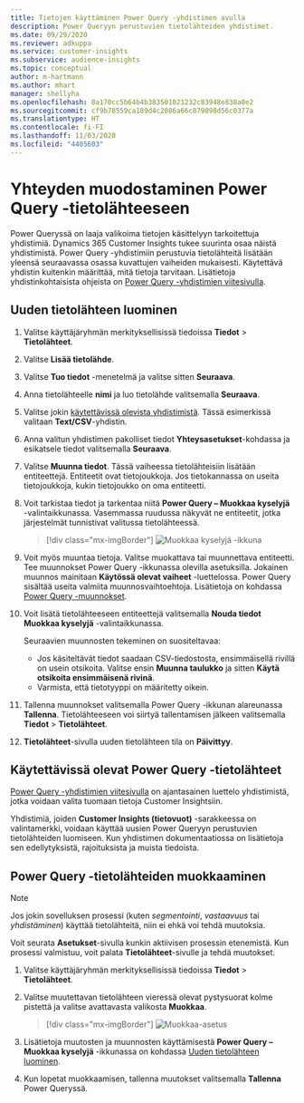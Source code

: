 ```yaml
---
title: Tietojen käyttäminen Power Query -yhdistimen avulla
description: Power Queryyn perustuvien tietolähteiden yhdistimet.
ms.date: 09/29/2020
ms.reviewer: adkuppa
ms.service: customer-insights
ms.subservice: audience-insights
ms.topic: conceptual
author: m-hartmann
ms.author: mhart
manager: shellyha
ms.openlocfilehash: 8a170cc5b64b4b383501021232c83948e838a0e2
ms.sourcegitcommit: cf9b78559ca189d4c2086a66c879098d56c0377a
ms.translationtype: HT
ms.contentlocale: fi-FI
ms.lasthandoff: 11/03/2020
ms.locfileid: "4405603"
---
```

# <a name="connect-to-a-power-query-data-source"></a>Yhteyden muodostaminen Power Query -tietolähteeseen

Power Queryssä on laaja valikoima tietojen käsittelyyn tarkoitettuja yhdistimiä. Dynamics 365 Customer Insights tukee suurinta osaa näistä yhdistimistä. Power Query -yhdistimiin perustuvia tietolähteitä lisätään yleensä seuraavassa osassa kuvattujen vaiheiden mukaisesti. Käytettävä yhdistin kuitenkin määrittää, mitä tietoja tarvitaan. Lisätietoja yhdistinkohtaisista ohjeista on [Power Query -yhdistimien viitesivulla](https://docs.microsoft.com/power-query/connectors/).

## <a name="create-a-new-data-source"></a>Uuden tietolähteen luominen

1. Valitse käyttäjäryhmän merkityksellisissä tiedoissa **Tiedot** > **Tietolähteet**.

1. Valitse **Lisää tietolähde**.

1. Valitse **Tuo tiedot** -menetelmä ja valitse sitten **Seuraava**.

1. Anna tietolähteelle **nimi** ja luo tietolähde valitsemalla **Seuraava**.

1. Valitse jokin [käytettävissä olevista yhdistimistä](#available-power-query-data-sources). Tässä esimerkissä valitaan **Text/CSV**-yhdistin.

1. Anna valitun yhdistimen pakolliset tiedot **Yhteysasetukset**-kohdassa ja esikatsele tiedot valitsemalla **Seuraava**.

1. Valitse **Muunna tiedot**. Tässä vaiheessa tietolähteisiin lisätään entiteettejä. Entiteetit ovat tietojoukkoja. Jos tietokannassa on useita tietojoukkoja, kukin tietojoukko on oma entiteetti.

1. Voit tarkistaa tiedot ja tarkentaa niitä **Power Query – Muokkaa kyselyjä** -valintaikkunassa. Vasemmassa ruudussa näkyvät ne entiteetit, jotka järjestelmät tunnistivat valitussa tietolähteessä.

   > [!div class="mx-imgBorder"]
   > ![Muokkaa kyselyjä -ikkuna](media/data-manager-configure-edit-queries.png "Muokkaa kyselyjä -ikkuna")

1. Voit myös muuntaa tietoja. Valitse muokattava tai muunnettava entiteetti. Tee muunnokset Power Query -ikkunassa olevilla asetuksilla. Jokainen muunnos mainitaan **Käytössä olevat vaiheet** -luettelossa. Power Query sisältää useita valmiita muunnosvaihtoehtoja. Lisätietoja on kohdassa [Power Query -muunnokset](https://docs.microsoft.com/power-query/power-query-what-is-power-query#transformations).

1. Voit lisätä tietolähteeseen entiteettejä valitsemalla **Nouda tiedot** **Muokkaa kyselyjä** -valintaikkunassa.

   Seuraavien muunnosten tekeminen on suositeltavaa:

   - Jos käsiteltävät tiedot saadaan CSV-tiedostosta, ensimmäisellä rivillä on usein otsikoita. Valitse ensin **Muunna taulukko** ja sitten **Käytä otsikoita ensimmäisenä rivinä**.
   - Varmista, että tietotyyppi on määritetty oikein.

1. Tallenna muunnokset valitsemalla Power Query -ikkunan alareunassa **Tallenna**. Tietolähteeseen voi siirtyä tallentamisen jälkeen valitsemalla **Tiedot** > **Tietolähteet**.

1. **Tietolähteet**-sivulla uuden tietolähteen tila on **Päivittyy**.

## <a name="available-power-query-data-sources"></a>Käytettävissä olevat Power Query -tietolähteet

[Power Query -yhdistimien viitesivulla](https://docs.microsoft.com/power-query/connectors/) on ajantasainen luettelo yhdistimistä, jotka voidaan valita tuomaan tietoja Customer Insightsiin. 

Yhdistimiä, joiden **Customer Insights (tietovuot)** -sarakkeessa on valintamerkki, voidaan käyttää uusien Power Queryyn perustuvien tietolähteiden luomiseen. Kun yhdistimen dokumentaatiossa on lisätietoja sen edellytyksistä, rajoituksista ja muista tiedoista.

## <a name="edit-power-query-data-sources"></a>Power Query -tietolähteiden muokkaaminen

> [!NOTE]
> Jos jokin sovelluksen prosessi (kuten *segmentointi*, *vastaavuus* tai *yhdistäminen*) käyttää tietolähteitä, niin ei ehkä voi tehdä muutoksia. 
>
> Voit seurata **Asetukset**-sivulla kunkin aktiivisen prosessin etenemistä. Kun prosessi valmistuu, voit palata **Tietolähteet**-sivulle ja tehdä muutokset.

1. Valitse käyttäjäryhmän merkityksellisissä tiedoissa **Tiedot** > **Tietolähteet**.

2. Valitse muutettavan tietolähteen vieressä olevat pystysuorat kolme pistettä ja valitse avattavasta valikosta **Muokkaa**.

   > [!div class="mx-imgBorder"]
   > ![Muokkaa-asetus](media/edit-option-data-sources.png "Muokkaa-asetus")

3. Lisätietoja muutosten ja muunnosten käyttämisestä **Power Query – Muokkaa kyselyjä** -ikkunassa on kohdassa [Uuden tietolähteen luominen](#create-a-new-data-source).

4. Kun lopetat muokkaamisen, tallenna muutokset valitsemalla **Tallenna** Power Queryssä.
